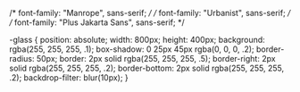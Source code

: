 /* font-family: "Manrope", sans-serif; */
/* font-family: "Urbanist", sans-serif; */
/* font-family: "Plus Jakarta Sans", sans-serif; */


-glass {
position: absolute; width: 800px;
height: 400px;
background: rgba(255, 255, 255, .1);
box-shadow: 0 25px 45px rgba(0, 0, 0, .2); border-radius: 50px;
border: 2px solid rgba(255, 255, 255, .5); border-right: 2px solid rgba(255, 255, 255, .2); border-bottom: 2px solid rgba(255, 255, 255, .2); backdrop-filter: blur(10px);
}